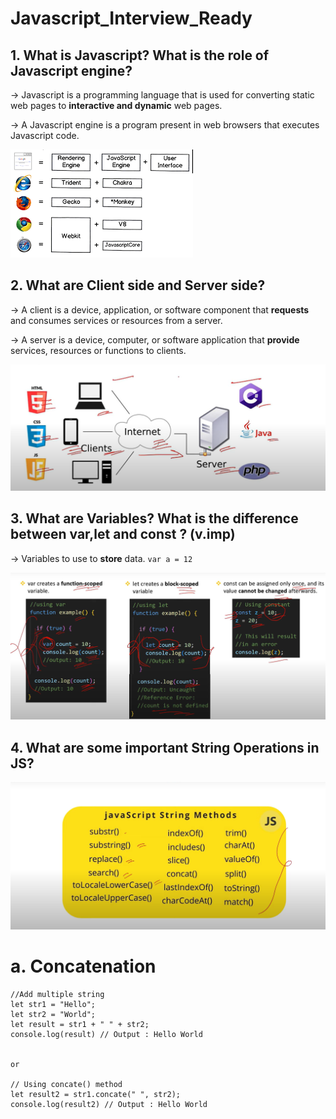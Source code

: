 # Javascript_Interview_Ready

## 1. What is Javascript? What is the role of Javascript engine?
-> Javascript is a programming language that is used for converting static web pages to __interactive and dynamic__ web pages.

-> A Javascript engine is a program present in web browsers that executes Javascript code.

![alt text](assets/images/js_engine.png)


## 2. What are Client side and Server side? 
-> A client is a device, application, or software component that __requests__ and consumes services or resources from a server.

-> A server is a device, computer, or software application that __provide__  services, resources or functions to clients.  

![alt text](assets/images/client_server.png)

## 3. What are Variables? What is the difference between var,let and const ? (v.imp)
-> Variables to use to __store__ data.
`` var a = 12 ``

![alt text](assets/images/var_let_const.png)

## 4. What are some important String Operations in JS?

![alt text](assets/images/string_operations.png)

# a. Concatenation

```
//Add multiple string 
let str1 = "Hello";
let str2 = "World";
let result = str1 + " " + str2;
console.log(result) // Output : Hello World


or 

// Using concate() method
let result2 = str1.concate(" ", str2);
console.log(result2) // Output : Hello World
```


